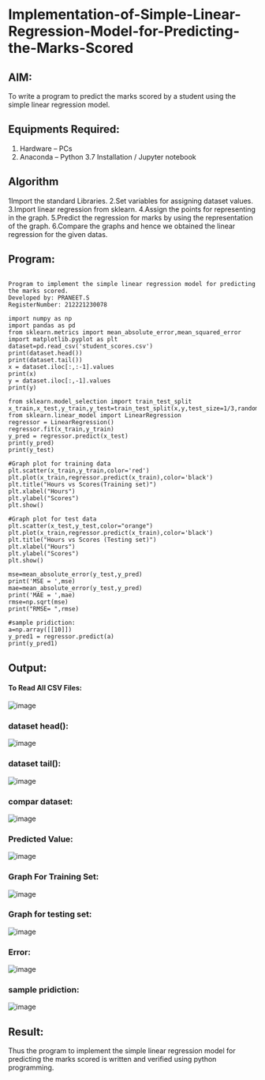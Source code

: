 # Implementation-of-Simple-Linear-Regression-Model-for-Predicting-the-Marks-Scored

## AIM:
To write a program to predict the marks scored by a student using the simple linear regression model.

## Equipments Required:
1. Hardware – PCs
2. Anaconda – Python 3.7 Installation / Jupyter notebook

## Algorithm
1Import the standard Libraries.
2.Set variables for assigning dataset values.
3.Import linear regression from sklearn.
4.Assign the points for representing in the graph.
5.Predict the regression for marks by using the representation of the graph.
6.Compare the graphs and hence we obtained the linear regression for the given datas.

## Program:
```

Program to implement the simple linear regression model for predicting the marks scored.
Developed by: PRANEET.S
RegisterNumber: 212221230078

import numpy as np
import pandas as pd
from sklearn.metrics import mean_absolute_error,mean_squared_error
import matplotlib.pyplot as plt
dataset=pd.read_csv('student_scores.csv')
print(dataset.head())
print(dataset.tail())
x = dataset.iloc[:,:-1].values
print(x)
y = dataset.iloc[:,-1].values
print(y)
```
```
from sklearn.model_selection import train_test_split
x_train,x_test,y_train,y_test=train_test_split(x,y,test_size=1/3,random_state=0)
from sklearn.linear_model import LinearRegression
regressor = LinearRegression()
regressor.fit(x_train,y_train)
y_pred = regressor.predict(x_test)
print(y_pred)
print(y_test)
```
```
#Graph plot for training data
plt.scatter(x_train,y_train,color='red')
plt.plot(x_train,regressor.predict(x_train),color='black')
plt.title("Hours vs Scores(Training set)")
plt.xlabel("Hours")
plt.ylabel("Scores")
plt.show()
```
```
#Graph plot for test data
plt.scatter(x_test,y_test,color="orange")
plt.plot(x_train,regressor.predict(x_train),color='black')
plt.title("Hours vs Scores (Testing set)")
plt.xlabel("Hours")
plt.ylabel("Scores")
plt.show()
```
```
mse=mean_absolute_error(y_test,y_pred)
print('MSE = ',mse)
mae=mean_absolute_error(y_test,y_pred)
print('MAE = ',mae)
rmse=np.sqrt(mse)
print("RMSE= ",rmse)

```
```
#sample pridiction:
a=np.array([[10]])
y_pred1 = regressor.predict(a)
print(y_pred1)
```
## Output:
#### To Read All CSV Files:
![image](https://github.com/22009011/Implementation-of-Simple-Linear-Regression-Model-for-Predicting-the-Marks-Scored/assets/118343461/85a87b84-a95b-427d-b9fc-98bf9be8f3ee)

### dataset head():
![image](https://github.com/22009011/Implementation-of-Simple-Linear-Regression-Model-for-Predicting-the-Marks-Scored/assets/118343461/2ff58d1e-9072-4a14-8a65-c989e69cc7ab)
### dataset tail():
![image](https://github.com/22009011/Implementation-of-Simple-Linear-Regression-Model-for-Predicting-the-Marks-Scored/assets/118343461/e57ce56b-0805-406b-8d36-02bad5bfebad)
### compar dataset:
![image](https://github.com/22009011/Implementation-of-Simple-Linear-Regression-Model-for-Predicting-the-Marks-Scored/assets/118343461/caad3d59-9463-4f05-b6bd-8a6568a035a4)
### Predicted Value:
![image](https://github.com/22009011/Implementation-of-Simple-Linear-Regression-Model-for-Predicting-the-Marks-Scored/assets/118343461/1108d03c-96ca-491f-a59c-0fcef405db68)
### Graph For Training Set:
![image](https://github.com/22009011/Implementation-of-Simple-Linear-Regression-Model-for-Predicting-the-Marks-Scored/assets/118343461/2bc3f3bb-b9e4-4c29-9c82-8b701a5f65c0)
### Graph for testing set:
![image](https://github.com/22009011/Implementation-of-Simple-Linear-Regression-Model-for-Predicting-the-Marks-Scored/assets/118343461/4cee7d02-79ab-4984-b977-010abd3f60da)
### Error:
![image](https://github.com/22009011/Implementation-of-Simple-Linear-Regression-Model-for-Predicting-the-Marks-Scored/assets/118343461/07e91290-269e-4d81-9978-ccdc35e5d434)
### sample pridiction:
![image](https://github.com/22009011/Implementation-of-Simple-Linear-Regression-Model-for-Predicting-the-Marks-Scored/assets/118343461/d43da83e-b8be-4e6a-b94f-170b4c4c0413)


## Result:
Thus the program to implement the simple linear regression model for predicting the marks scored is written and verified using python programming.

